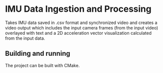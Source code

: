 # IMU Data Ingestion and Processing

Takes IMU data saved in .csv format and synchronized video and creates a video output which includes the input camera frames (from the input video) overlayed with text and a 2D acceleration vector visualization calculated from the input data.

## Building and running

The project can be built with CMake.
